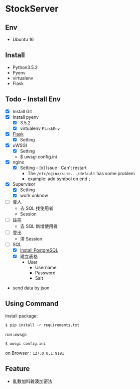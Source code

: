 # StockServer

## Env

- Ubuntu 16

## Install

- Python3.5.2
- Pyenv
- virtualenv
- Flask

## Todo - Install Env

- [x] Install Git
- [x] Install pyenv
	- [x] 3.5.2
	- [x] virtualenv `FlaskEnv`
- [x] [Flask](http://www.jianshu.com/p/84978157c785)
	- [x] Setting
- [x] uWSGI
	- [x] Setting
	- $ uwsgi config.ini
- [x] nginx
	- [x] Setting - [x] Issue : Can't restart
		- The `/etc/nginx/site.../default` has some problem
		- example: add symbol on end `;`
- [x] Supervisor
	- [x] Setting
	- [x] work unknow
- [ ] 登入
    - 去 SQL 找使用者
    - Session
- [ ] 註冊
    - 去 SQL 新增使用者
- [ ] 登出
    - 清 Session
- [ ] SQL
    - [x] [Install PostgreSQL](https://www.fullstackpython.com/blog/postgresql-python-3-psycopg2-ubuntu-1604.html)
    - [x] 建立表格
        - User 
            - Username
            - Password
            - Salt
- send data by json

## Using Command 

Install package:

	$ pip install -r requirements.txt

run uwsgi:

	$ uwsgi config.ini

on Browser : `127.0.0.1:9191`

## Feature

- 亂數加料雜湊加密法
